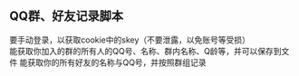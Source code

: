 ## QQ群、好友记录脚本
要手动登录，以获取cookie中的skey（不要泄露，以免账号等受损）  
能获取你加入的群的所有人的QQ号、名称、群内名称、Q龄等，并可以保存到文件
能获取你的所有好友的名称与QQ号，并按照群组记录